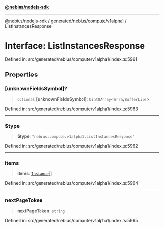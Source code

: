 [**@nebius/nodejs-sdk**](../../../../../README.md)

---

[@nebius/nodejs-sdk](../../../../../README.md) / [generated/nebius/compute/v1alpha1](../README.md) / ListInstancesResponse

# Interface: ListInstancesResponse

Defined in: src/generated/nebius/compute/v1alpha1/index.ts:5961

## Properties

### \[unknownFieldsSymbol\]?

> `optional` **\[unknownFieldsSymbol\]**: `Uint8Array`\<`ArrayBufferLike`\>

Defined in: src/generated/nebius/compute/v1alpha1/index.ts:5963

---

### $type

> **$type**: `"nebius.compute.v1alpha1.ListInstancesResponse"`

Defined in: src/generated/nebius/compute/v1alpha1/index.ts:5962

---

### items

> **items**: [`Instance`](Instance.md)[]

Defined in: src/generated/nebius/compute/v1alpha1/index.ts:5964

---

### nextPageToken

> **nextPageToken**: `string`

Defined in: src/generated/nebius/compute/v1alpha1/index.ts:5965
